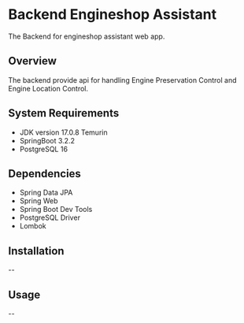 # Backend Engineshop Assistant

The Backend for engineshop assistant web app.

## Overview

The backend provide api for handling Engine Preservation Control and Engine Location Control.

## System Requirements

- JDK version 17.0.8 Temurin
- SpringBoot 3.2.2
- PostgreSQL 16

## Dependencies

- Spring Data JPA
- Spring Web
- Spring Boot Dev Tools
- PostgreSQL Driver
- Lombok

## Installation

--

## Usage

--
